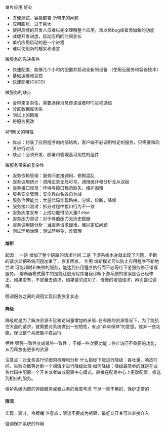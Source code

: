 单片应用
好处
- 方便测试，容易部署
所带来的问题
- 应用膨胀，过于巨大
- 使得后续的开发人员难以完全理解整个应用。难以修bug或者添加新的功能
- 减缓开发进度，启动应用的时间变长
- 单机应用启动的是一个进程
- 难以使用新的框架和语言


微服务的先决条件
- 快速配置，能够几个小时内配置并启动全新的设备 （使用云服务和容器技术）
- 基础运维和监控
- 快速部署(CI/CD)


微服务的缺点
- 会带来复杂性，需要选择消息传递或者RPC进程通信
- 分区数据库体系
- 测试上的困难
- 跨服务更改


API网关的特性
- 优点：封装了应用程序的内部结构，客户端不必调用特定的服务，只需要和网关进行对话
- 缺点：必须开发、部署和管理高可用性的组件

微服务带来的复杂性
- 服务依赖管理：服务间直接调用，依赖混乱
- 服务调用统计：调用记录无处可寻，调用统计和分析无从谈起
- 服务接口规范：环境与接口规范缺失，维护困难
- 服务安全管理：安全靠白名各自为战
- 服务治理能力：大量代码实现路由，分级，熔断，降级   
- 服务接口测试：拆分过程中接口行为不一致
- 服务灰度发布：上线功能借助大量if else
- 服务压力测试：对于峰值压力无历史数据
- 服务调用链分析：当服务请求缓慢，难以定位问题
- 测试环境治理：测试环境多，难管理


#### 熔断
起因：
一是 增加了整个链路的请求时间
二是 下游系统本身就出现了问题，不断的请求又把系统问题加重了，恢复困难。
作用
熔断模式可以防止应用程序不断地尝试 可能超时和失败的服务，能达到应用程序执行而不必等待下游服务修正错误服务。
熔断器模式最牛的是能让应用程序自我诊断下游系统的错误是否已经修正，如果没有，不放量去请求，如果请求成功了，慢慢的增加请求，再次尝试调用。

强调服务之间的调用实现自我恢复状态

#### 降级
降级就是为了解决资源不足和访问量增加的矛盾.
在有限的资源情况下，为了能抗住大量的请求，就需要对系统做出一些牺牲，有点“弃卒保帅”的意思。放弃一些功能，保证整个系统能平稳运行

牺牲
强强一致性变成最终一致性：
干掉一些次要功能：停止访问不重要的功能，从而释放出更多的资源

注意点：对业务进行仔细的梳理和分析
什么指标下能进行降级：吞吐量、响应时间、失败次数等达到一个阈值才进行降级处理
如何降级：降级最简单的就是在业务代码中配置一个开关或者做成配置中心模式，直接在配置中心上更改配置，推送到相应的服务。

维护系统内部的评级服务或者业务的维度考虑 干掉一些不用的，保护正常的

#### 限流

实现：漏斗，令牌桶
注意点：限流不要成为瓶颈，最好又开关可以直接介入

强调保护系统的作用